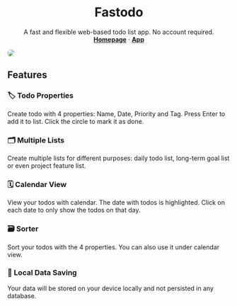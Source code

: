 <h1 align="center">Fastodo</h1>

<p align="center">
A fast and flexible web-based todo list app. No account required.
<br>
<a href="https://m4xshen.me/fastodo"><strong>Homepage</strong></a>
·
<a href="https://m4xshen.me/fastodo/app"><strong>App</strong></a>
</p>

<img style="border-radius:10px;" src="https://user-images.githubusercontent.com/74842863/235357485-e41bebb8-ca1f-424b-945d-751200295d07.png">

## Features

### 🏷️ Todo Properties

Create todo with 4 properties: Name, Date, Priority and Tag. Press Enter to add it to list. Click the circle to mark it as done.

### 🗂️ Multiple Lists

Create multiple lists for different purposes: daily todo list, long-term goal list or even project feature list.

### 🗓️ Calendar View

View your todos with calendar. The date with todos is highlighted. Click on each date to only show the todos on that day.

### 🗃️ Sorter

Sort your todos with the 4 properties. You can also use it under calendar view.

### 💾 Local Data Saving

Your data will be stored on your device locally and not persisted in any database.

